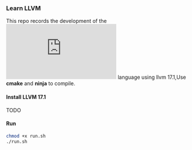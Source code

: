 ### Learn LLVM

This repo records the development of the ![Kaleidoscope](https://llvm.org/docs/tutorial/index.html) language using llvm 17.1,Use **cmake** and **ninja** to compile.

#### Install LLVM 17.1
TODO

#### Run
```bash
chmod +x run.sh
./run.sh
```
